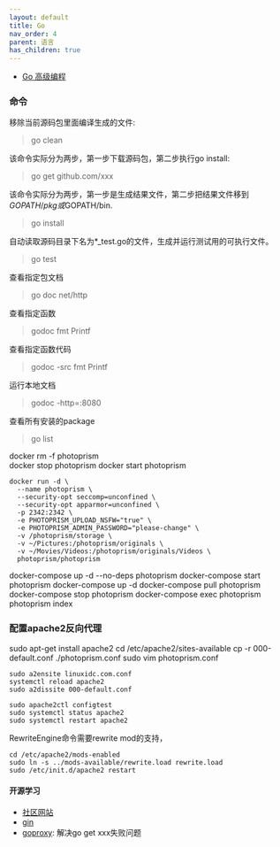 ```yaml
---
layout: default
title: Go
nav_order: 4
parent: 语言
has_children: true
---
```


- [Go 高级编程](https://chai2010.gitbooks.io/advanced-go-programming-book/content/)

### 命令
移除当前源码包里面编译生成的文件:
> go clean

该命令实际分为两步，第一步下载源码包，第二步执行go install:
> go get github.com/xxx

该命令实际分为两步，第一步是生成结果文件，第二步把结果文件移到$GOPATH/pkg或$GOPATH/bin.
> go install 

自动读取源码目录下名为*_test.go的文件，生成并运行测试用的可执行文件。
> go test

查看指定包文档
> go doc net/http

查看指定函数
> godoc fmt Printf

查看指定函数代码
> godoc -src fmt Printf

运行本地文档
> godoc -http=:8080

查看所有安装的package
> go list

docker rm -f photoprism  
docker stop photoprism
docker start photoprism

~~~
docker run -d \
  --name photoprism \
  --security-opt seccomp=unconfined \
  --security-opt apparmor=unconfined \
  -p 2342:2342 \
  -e PHOTOPRISM_UPLOAD_NSFW="true" \
  -e PHOTOPRISM_ADMIN_PASSWORD="please-change" \
  -v /photoprism/storage \
  -v ~/Pictures:/photoprism/originals \
  -v ~/Movies/Videos:/photoprism/originals/Videos \
  photoprism/photoprism
~~~


docker-compose up -d --no-deps photoprism
docker-compose start photoprism
docker-compose up -d
docker-compose pull photoprism
docker-compose stop photoprism
docker-compose exec photoprism photoprism index

### 配置apache2反向代理
sudo apt-get install apache2
cd /etc/apache2/sites-available
cp -r 000-default.conf ./photoprism.conf
sudo vim photoprism.conf

~~~
sudo a2ensite linuxidc.com.conf
systemctl reload apache2
sudo a2dissite 000-default.conf

sudo apache2ctl configtest
sudo systemctl status apache2
sudo systemctl restart apache2
~~~

RewriteEngine命令需要rewrite mod的支持，
~~~
cd /etc/apache2/mods-enabled
sudo ln -s ../mods-available/rewrite.load rewrite.load 
sudo /etc/init.d/apache2 restart
~~~

#### 开源学习
- [社区网站](https://github.com/shen100/golang123)
- [gin](https://github.com/gin-gonic/gin)
- [goproxy](https://goproxy.io): 解决go get xxx失败问题
